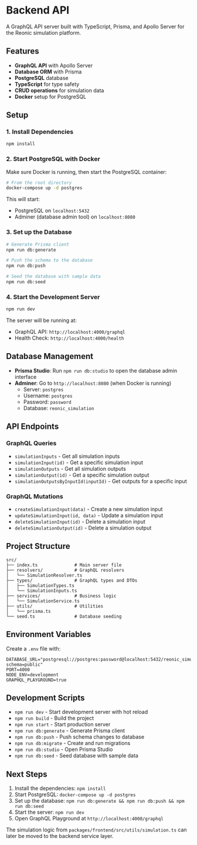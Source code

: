 # Backend API

A GraphQL API server built with TypeScript, Prisma, and Apollo Server for the Reonic simulation platform.

## Features

- **GraphQL API** with Apollo Server
- **Database ORM** with Prisma
- **PostgreSQL** database
- **TypeScript** for type safety
- **CRUD operations** for simulation data
- **Docker** setup for PostgreSQL

## Setup

### 1. Install Dependencies

```bash
npm install
```

### 2. Start PostgreSQL with Docker

Make sure Docker is running, then start the PostgreSQL container:

```bash
# From the root directory
docker-compose up -d postgres
```

This will start:

- PostgreSQL on `localhost:5432`
- Adminer (database admin tool) on `localhost:8080`

### 3. Set up the Database

```bash
# Generate Prisma client
npm run db:generate

# Push the schema to the database
npm run db:push

# Seed the database with sample data
npm run db:seed
```

### 4. Start the Development Server

```bash
npm run dev
```

The server will be running at:

- GraphQL API: `http://localhost:4000/graphql`
- Health Check: `http://localhost:4000/health`

## Database Management

- **Prisma Studio**: Run `npm run db:studio` to open the database admin interface
- **Adminer**: Go to `http://localhost:8080` (when Docker is running)
  - Server: `postgres`
  - Username: `postgres`
  - Password: `password`
  - Database: `reonic_simulation`

## API Endpoints

### GraphQL Queries

- `simulationInputs` - Get all simulation inputs
- `simulationInput(id)` - Get a specific simulation input
- `simulationOutputs` - Get all simulation outputs
- `simulationOutput(id)` - Get a specific simulation output
- `simulationOutputsByInputId(inputId)` - Get outputs for a specific input

### GraphQL Mutations

- `createSimulationInput(data)` - Create a new simulation input
- `updateSimulationInput(id, data)` - Update a simulation input
- `deleteSimulationInput(id)` - Delete a simulation input
- `deleteSimulationOutput(id)` - Delete a simulation output

## Project Structure

```
src/
├── index.ts              # Main server file
├── resolvers/            # GraphQL resolvers
│   └── SimulationResolver.ts
├── types/                # GraphQL types and DTOs
│   ├── SimulationTypes.ts
│   └── SimulationInputs.ts
├── services/             # Business logic
│   └── SimulationService.ts
├── utils/                # Utilities
│   └── prisma.ts
└── seed.ts               # Database seeding
```

## Environment Variables

Create a `.env` file with:

```env
DATABASE_URL="postgresql://postgres:password@localhost:5432/reonic_simulation?schema=public"
PORT=4000
NODE_ENV=development
GRAPHQL_PLAYGROUND=true
```

## Development Scripts

- `npm run dev` - Start development server with hot reload
- `npm run build` - Build the project
- `npm run start` - Start production server
- `npm run db:generate` - Generate Prisma client
- `npm run db:push` - Push schema changes to database
- `npm run db:migrate` - Create and run migrations
- `npm run db:studio` - Open Prisma Studio
- `npm run db:seed` - Seed database with sample data

## Next Steps

1. Install the dependencies: `npm install`
2. Start PostgreSQL: `docker-compose up -d postgres`
3. Set up the database: `npm run db:generate && npm run db:push && npm run db:seed`
4. Start the server: `npm run dev`
5. Open GraphQL Playground at `http://localhost:4000/graphql`

The simulation logic from `packages/frontend/src/utils/simulation.ts` can later be moved to the backend service layer.
